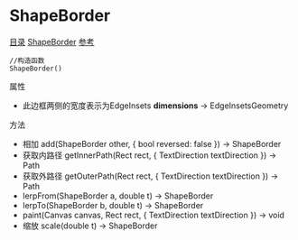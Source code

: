 # ShapeBorder
[目录](#toptop) [ShapeBorder](#ShapeBorder) [参考](https://api.flutter.dev/flutter/painting/ShapeBorder-class.html)
```
//构造函数
ShapeBorder()
```
属性
- 此边框两侧的宽度表示为EdgeInsets **dimensions** → EdgeInsetsGeometry

方法
- 相加 add(ShapeBorder other, { bool reversed: false }) → ShapeBorder
- 获取内路径 getInnerPath(Rect rect, { TextDirection textDirection }) → Path
- 获取外路径 getOuterPath(Rect rect, { TextDirection textDirection }) → Path
- lerpFrom(ShapeBorder a, double t) → ShapeBorder
- lerpTo(ShapeBorder b, double t) → ShapeBorder
- paint(Canvas canvas, Rect rect, { TextDirection textDirection }) → void
- 缩放 scale(double t) → ShapeBorder
